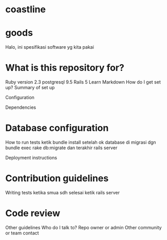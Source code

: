 # coastline
# goods
Halo, ini spesifikasi software yg kita pakai

# What is this repository for?
Ruby version 2.3
postgresql 9.5
Rails 5
Learn Markdown
How do I get set up?
Summary of set up

Configuration

Dependencies

# Database configuration

How to run tests ketik bundle install setelah ok database di migrasi dgn bundle exec rake db:migrate dan terakhir rails server

Deployment instructions

# Contribution guidelines
Writing tests
ketika smua sdh selesai ketik rails server

# Code review
Other guidelines
Who do I talk to?
Repo owner or admin
Other community or team contact
